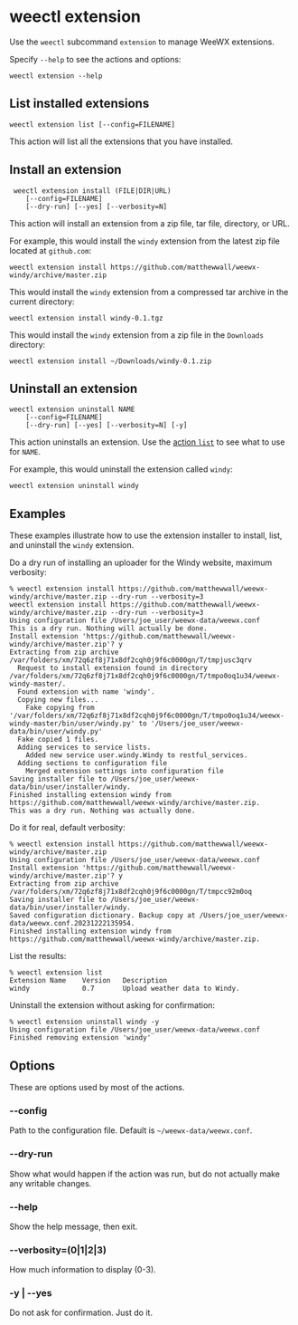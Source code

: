 # weectl extension

Use the `weectl` subcommand `extension` to manage WeeWX extensions.

Specify `--help` to see the actions and options:
```
weectl extension --help
```

## List installed extensions

    weectl extension list [--config=FILENAME]

This action will list all the extensions that you have installed.


## Install an extension

     weectl extension install (FILE|DIR|URL)
        [--config=FILENAME]
        [--dry-run] [--yes] [--verbosity=N]

This action will install an extension from a zip file, tar file, directory, or
URL.

For example, this would install the `windy` extension from the latest zip file
located at `github.com`:
```shell
weectl extension install https://github.com/matthewwall/weewx-windy/archive/master.zip
```

This would install the `windy` extension from a compressed tar archive in the
current directory:
```shell
weectl extension install windy-0.1.tgz
```

This would install the `windy` extension from a zip file in the `Downloads`
directory:
```shell
weectl extension install ~/Downloads/windy-0.1.zip
```


## Uninstall an extension 

    weectl extension uninstall NAME
        [--config=FILENAME]
        [--dry-run] [--yes] [--verbosity=N] [-y]

This action uninstalls an extension. Use the [action
`list`](#list-installed-extensions) to see what to use for `NAME`.

For example, this would uninstall the extension called `windy`:
```shell
weectl extension uninstall windy
```


## Examples

These examples illustrate how to use the extension installer to install, list,
and uninstall the `windy` extension.

Do a dry run of installing an uploader for the Windy website, maximum
verbosity:

``` shell
% weectl extension install https://github.com/matthewwall/weewx-windy/archive/master.zip --dry-run --verbosity=3
weectl extension install https://github.com/matthewwall/weewx-windy/archive/master.zip --dry-run --verbosity=3
Using configuration file /Users/joe_user/weewx-data/weewx.conf
This is a dry run. Nothing will actually be done.
Install extension 'https://github.com/matthewwall/weewx-windy/archive/master.zip'? y
Extracting from zip archive /var/folders/xm/72q6zf8j71x8df2cqh0j9f6c0000gn/T/tmpjusc3qrv
  Request to install extension found in directory /var/folders/xm/72q6zf8j71x8df2cqh0j9f6c0000gn/T/tmpo0oq1u34/weewx-windy-master/.
  Found extension with name 'windy'.
  Copying new files...
    Fake copying from '/var/folders/xm/72q6zf8j71x8df2cqh0j9f6c0000gn/T/tmpo0oq1u34/weewx-windy-master/bin/user/windy.py' to '/Users/joe_user/weewx-data/bin/user/windy.py'
  Fake copied 1 files.
  Adding services to service lists.
    Added new service user.windy.Windy to restful_services.
  Adding sections to configuration file
    Merged extension settings into configuration file
Saving installer file to /Users/joe_user/weewx-data/bin/user/installer/windy.
Finished installing extension windy from https://github.com/matthewwall/weewx-windy/archive/master.zip.
This was a dry run. Nothing was actually done.
```

Do it for real, default verbosity:

```
% weectl extension install https://github.com/matthewwall/weewx-windy/archive/master.zip
Using configuration file /Users/joe_user/weewx-data/weewx.conf
Install extension 'https://github.com/matthewwall/weewx-windy/archive/master.zip'? y
Extracting from zip archive /var/folders/xm/72q6zf8j71x8df2cqh0j9f6c0000gn/T/tmpcc92m0oq
Saving installer file to /Users/joe_user/weewx-data/bin/user/installer/windy.
Saved configuration dictionary. Backup copy at /Users/joe_user/weewx-data/weewx.conf.20231222135954.
Finished installing extension windy from https://github.com/matthewwall/weewx-windy/archive/master.zip.
```

List the results:

```
% weectl extension list
Extension Name    Version   Description
windy             0.7       Upload weather data to Windy.
```

Uninstall the extension without asking for confirmation:

```
% weectl extension uninstall windy -y
Using configuration file /Users/joe_user/weewx-data/weewx.conf
Finished removing extension 'windy'
```


## Options

These are options used by most of the actions.

### --config

Path to the configuration file. Default is `~/weewx-data/weewx.conf`.

### --dry-run

Show what would happen if the action was run, but do not actually make any
writable changes.

### --help

Show the help message, then exit.

### --verbosity=(0|1|2|3)

How much information to display (0-3).

### -y | --yes

Do not ask for confirmation. Just do it.
